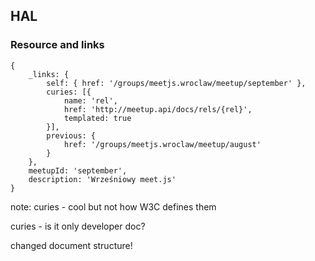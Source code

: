 ## HAL

### Resource and links

```
{
    _links: {
        self: { href: '/groups/meetjs.wroclaw/meetup/september' },
        curies: [{
            name: 'rel',
            href: 'http://meetup.api/docs/rels/{rel}',
            templated: true
        }],
        previous: {
            href: '/groups/meetjs.wroclaw/meetup/august'
        }
    },
    meetupId: 'september',
    description: 'Wrześniowy meet.js'
}
```

note:
curies - cool but not how W3C defines them

curies - is it only developer doc?

changed document structure!